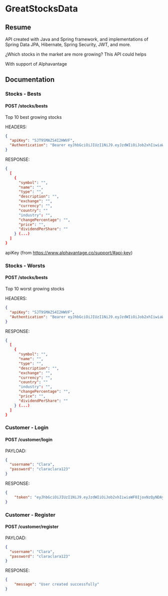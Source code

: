 # GreatStocksData

## Resume

API created with Java and Spring framework, and implementations of Spring Data JPA, Hibernate, Spring Security, JWT, and more.

¿Which stocks in the market are more growing? This API could helps

With support of Alphavantage

## Documentation

### Stocks - Bests

#### POST /stocks/bests

Top 10 best growing stocks

HEADERS:
```json
{
  "apiKey": "SJT9SMAZS4I2HWVF",
  "Authentication": "Bearer eyJhbGciOiJIUzI1NiJ9.eyJzdWIiOiJob2xhIiwiaWF0IjoxNzQyNDAyMzgzLCJleHAiOjE3NDI0MDU5ODN9.BarpUEJDn2tWhxPclPqou_QL5Z1zQllEPbByZ_MQqV4"
}
```

RESPONSE:
```json
{
  [
    {
      "symbol": "",
      "name": "",
      "type": "",
      "description": "",
      "exchange": "",
      "currency": "",
      "country": ""
      "industry": "",
      "changePercentage": "",
      "price": "",
      "dividendPerShare": ""
    } (...)
  ] 
}
```

apiKey (from https://www.alphavantage.co/support/#api-key)

### Stocks - Worsts

#### POST /stocks/bests

Top 10 worst growing stocks

HEADERS:
```json
{
  "apiKey": "SJT9SMAZS4I2HWVF",
  "Authentication": "Bearer eyJhbGciOiJIUzI1NiJ9.eyJzdWIiOiJob2xhIiwiaWF0IjoxNzQyNDAyMzgzLCJleHAiOjE3NDI0MDU5ODN9.BarpUEJDn2tWhxPclPqou_QL5Z1zQllEPbByZ_MQqV4"
}
```

RESPONSE:
```json
{
  [
    {
      "symbol": "",
      "name": "",
      "type": "",
      "description": "",
      "exchange": "",
      "currency": "",
      "country": ""
      "industry": "",
      "changePercentage": "",
      "price": "",
      "dividendPerShare": ""
    } (...)
  ] 
}
```

### Customer - Login

#### POST /customer/login

PAYLOAD:
```json
{
  "username": "Clara",
  "password": "claraclara123"
}
```

RESPONSE:
```json
{
    "token": "eyJhbGciOiJIUzI1NiJ9.eyJzdWIiOiJob2xhIiwiaWF0IjoxNzQyNDAyMzgzLCJleHAiOjE3NDI0MDU5ODN9.BarpUEJDn2tWhxPclPqou_QL5Z1zQllEPbByZ_MQqV4"
}
```

### Customer - Register

#### POST /customer/register

PAYLOAD:
```json
{
  "username": "Clara",
  "password": "claraclara123"
}
```

RESPONSE:
```json
{
    "message": "User created successfully"
}
```
